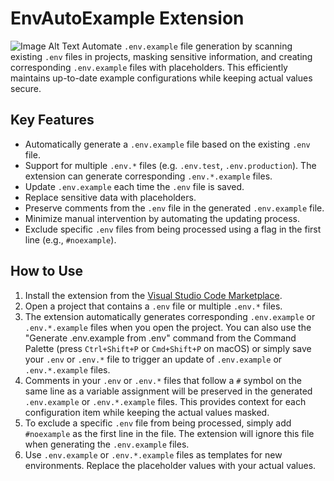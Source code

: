 # EnvAutoExample Extension
![Image Alt Text](assets/envAutoExample.gif)
Automate `.env.example` file generation by scanning existing `.env` files in projects, masking sensitive information, and creating corresponding `.env.example` files with placeholders. This efficiently maintains up-to-date example configurations while keeping actual values secure.

## Key Features

- Automatically generate a `.env.example` file based on the existing `.env` file.
- Support for multiple `.env.*` files (e.g. `.env.test`, `.env.production`). The extension can generate corresponding `.env.*.example` files.
- Update `.env.example` each time the `.env` file is saved.
- Replace sensitive data with placeholders.
- Preserve comments from the `.env` file in the generated `.env.example` file.
- Minimize manual intervention by automating the updating process.
- Exclude specific `.env` files from being processed using a flag in the first line (e.g., `#noexample`).

## How to Use

1. Install the extension from the [Visual Studio Code Marketplace](https://marketplace.visualstudio.com/items?itemName=MamaCarlos.envautoexample).
2. Open a project that contains a `.env` file or multiple `.env.*` files.
3. The extension automatically generates corresponding `.env.example` or `.env.*.example` files when you open the project. You can also use the "Generate .env.example from .env" command from the Command Palette (press `Ctrl+Shift+P` or `Cmd+Shift+P` on macOS) or simply save your `.env` or `.env.*` file to trigger an update of `.env.example` or `.env.*.example` files.
4. Comments in your `.env` or `.env.*` files that follow a `#` symbol on the same line as a variable assignment will be preserved in the generated `.env.example` or `.env.*.example` files. This provides context for each configuration item while keeping the actual values masked.
5. To exclude a specific `.env` file from being processed, simply add `#noexample` as the first line in the file. The extension will ignore this file when generating the `.env.example` files.
6. Use `.env.example` or `.env.*.example` files as templates for new environments. Replace the placeholder values with your actual values.
